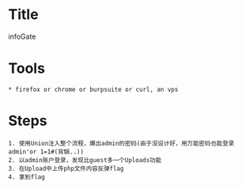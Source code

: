 # Title
infoGate
# Tools
	* firefox or chrome or burpsuite or curl, an vps
# Steps
	1. 使用Union注入整个流程，爆出admin的密码(由于没设计好，用万能密码也能登录 admin'or 1=1#(背锅..))
	2. 以admin账户登录，发现比guest多一个Uploads功能
	3. 在Upload中上传php文件内容反弹flag
	4. 拿到flag
